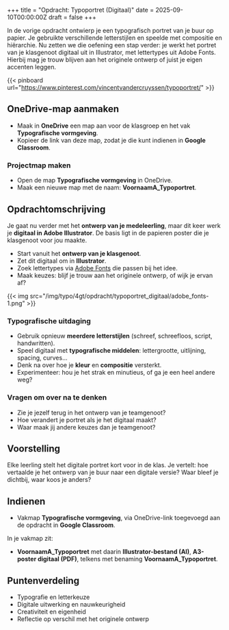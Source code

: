 +++
title = "Opdracht: Typoportret (Digitaal)"
date = 2025-09-10T00:00:00Z
draft = false
+++

In de vorige opdracht ontwierp je een typografisch portret van je buur op papier. Je gebruikte verschillende letterstijlen en speelde met compositie en hiërarchie. 
Nu zetten we die oefening een stap verder: je werkt het portret van je klasgenoot digitaal uit in Illustrator, met lettertypes uit Adobe Fonts. Hierbij mag je trouw blijven aan het originele ontwerp of juist je eigen accenten leggen. 

{{< pinboard url="https://www.pinterest.com/vincentvandercruyssen/typoportret/" >}}

## OneDrive-map aanmaken

- Maak in **OneDrive** een map aan voor de klasgroep en het vak **Typografische vormgeving**.
- Kopieer de link van deze map, zodat je die kunt indienen in **Google Classroom**. 

### Projectmap maken

- Open de map **Typografische vormgeving** in OneDrive. 
- Maak een nieuwe map met de naam: **VoornaamA_Typoportret**. 

## Opdrachtomschrijving

Je gaat nu verder met het **ontwerp van je medeleerling**, maar dit keer werk je **digitaal in Adobe Illustrator**. De basis ligt in de papieren poster die je klasgenoot voor jou maakte. 

- Start vanuit het **ontwerp van je klasgenoot**. 
- Zet dit digitaal om in **Illustrator**. 
- Zoek lettertypes via [Adobe Fonts](https://fonts.adobe.com/fonts) die passen bij het idee. 
- Maak keuzes: blijf je trouw aan het originele ontwerp, of wijk je ervan af? 

{{< img src="/img/typo/4gt/opdracht/typoportret_digitaal/adobe_fonts-1.png" >}}

### Typografische uitdaging

- Gebruik opnieuw **meerdere letterstijlen** (schreef, schreefloos, script, handwritten). 
- Speel digitaal met **typografische middelen**: lettergrootte, uitlijning, spacing, curves... 
- Denk na over hoe je **kleur** en **compositie** versterkt. 
- Experimenteer: hou je het strak en minutieus, of ga je een heel andere weg? 

### Vragen om over na te denken

- Zie je jezelf terug in het ontwerp van je teamgenoot? 
- Hoe verandert je portret als je het digitaal maakt? 
- Waar maak jij andere keuzes dan je teamgenoot? 

## Voorstelling

Elke leerling stelt het digitale portret kort voor in de klas. 
Je vertelt: hoe vertaalde je het ontwerp van je buur naar een digitale versie? Waar bleef je dichtbij, waar koos je anders? 

## Indienen

- Vakmap **Typografische vormgeving**, via OneDrive-link toegevoegd aan de opdracht in **Google Classroom**.

In je vakmap zit:

- **VoornaamA_Typoportret** met daarin **Illustrator-bestand (AI)**, **A3-poster digitaal (PDF)**, telkens met benaming **VoornaamA_Typoportret**.

## Puntenverdeling

- Typografie en letterkeuze 
- Digitale uitwerking en nauwkeurigheid 
- Creativiteit en eigenheid 
- Reflectie op verschil met het originele ontwerp 